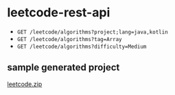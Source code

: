 # leetcode-rest-api

- `GET /leetcode/algorithms?project;lang=java,kotlin`
- `GET /leetcode/algorithms?tag=Array`
- `GET /leetcode/algorithms?difficulty=Medium`


## sample generated project

[leetcode.zip](leetcode.zip)